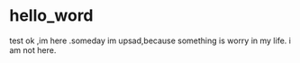 # hello_word
test
ok ,im here .someday im upsad,because something is worry in my life.
i am not here.
